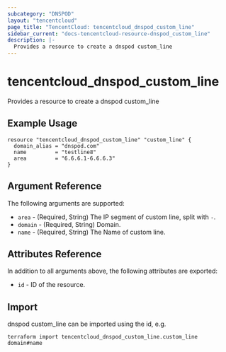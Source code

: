 ```yaml
---
subcategory: "DNSPOD"
layout: "tencentcloud"
page_title: "TencentCloud: tencentcloud_dnspod_custom_line"
sidebar_current: "docs-tencentcloud-resource-dnspod_custom_line"
description: |-
  Provides a resource to create a dnspod custom_line
---
```


# tencentcloud_dnspod_custom_line

Provides a resource to create a dnspod custom_line

## Example Usage

```hcl
resource "tencentcloud_dnspod_custom_line" "custom_line" {
  domain_alias = "dnspod.com"
  name         = "testline8"
  area         = "6.6.6.1-6.6.6.3"
}
```

## Argument Reference

The following arguments are supported:

* `area` - (Required, String) The IP segment of custom line, split with `-`.
* `domain` - (Required, String) Domain.
* `name` - (Required, String) The Name of custom line.

## Attributes Reference

In addition to all arguments above, the following attributes are exported:

* `id` - ID of the resource.



## Import

dnspod custom_line can be imported using the id, e.g.

```
terraform import tencentcloud_dnspod_custom_line.custom_line domain#name
```

